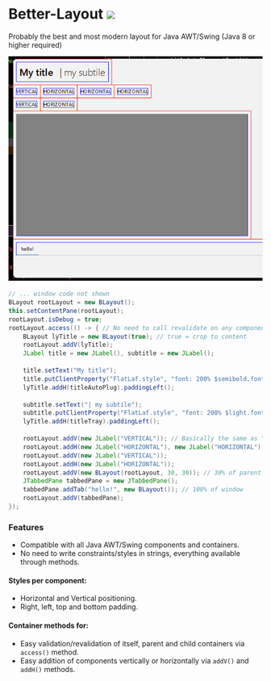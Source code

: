 # Better-Layout [![](https://jitpack.io/v/Osiris-Team/Better-Layout.svg)](https://jitpack.io/#Osiris-Team/Better-Layout)
Probably the best and most modern layout for Java AWT/Swing (Java 8 or higher required)

![](assets/example.png)

```java
// ... window code not shown
BLayout rootLayout = new BLayout();
this.setContentPane(rootLayout);
rootLayout.isDebug = true;
rootLayout.access(() -> { // No need to call revalidate on any component inside here
    BLayout lyTitle = new BLayout(true); // true = crop to content
    rootLayout.addV(lyTitle);
    JLabel title = new JLabel(), subtitle = new JLabel();

    title.setText("My title");
    title.putClientProperty("FlatLaf.style", "font: 200% $semibold.font");
    lyTitle.addH(titleAutoPlug).paddingLeft();

    subtitle.setText("| my subtile");
    subtitle.putClientProperty("FlatLaf.style", "font: 200% $light.font");
    lyTitle.addH(titleTray).paddingLeft();
       
    rootLayout.addV(new JLabel("VERTICAL")); // Basically the same as "\n" in a string.
    rootLayout.addH(new JLabel("HORIZONTAL"), new JLabel("HORIZONTAL"), new JLabel("HORIZONTAL"));
    rootLayout.addV(new JLabel("VERTICAL"));
    rootLayout.addH(new JLabel("HORIZONTAL"));
    rootLayout.addV(new BLayout(rootLayout, 30, 30)); // 30% of parent width and height
    JTabbedPane tabbedPane = new JTabbedPane();
    tabbedPane.addTab("hello!", new BLayout()); // 100% of window
    rootLayout.addV(tabbedPane);
});
```

### Features
- Compatible with all Java AWT/Swing components and containers.
- No need to write constraints/styles in strings, everything available through methods.

#### Styles per component:
- Horizontal and Vertical positioning.
- Right, left, top and bottom padding.

#### Container methods for:
- Easy validation/revalidation of itself, parent and child containers via `access()` method.
- Easy addition of components vertically or horizontally via `addV()` and `addH()` methods.
